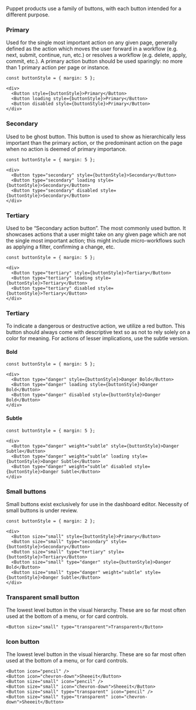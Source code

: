Puppet products use a family of buttons, with each button intended for a different purpose.

### Primary

Used for the single most important action on any given page, generally defined as the action which moves the user forward in a workflow (e.g. next, submit, continue, run, etc.) or resolves a workflow (e.g. delete, apply, commit, etc.). A primary action button should be used sparingly: no more than 1 primary action per page or instance.

```
const buttonStyle = { margin: 5 };

<div>
  <Button style={buttonStyle}>Primary</Button>
  <Button loading style={buttonStyle}>Primary</Button>
  <Button disabled style={buttonStyle}>Primary</Button>
</div>
```

### Secondary

Used to be ghost button. This button is used to show as hierarchically less important than the primary action, or the predominant action on the page when no action is deemed of primary importance.

```
const buttonStyle = { margin: 5 };

<div>
  <Button type="secondary" style={buttonStyle}>Secondary</Button>
  <Button type="secondary" loading style={buttonStyle}>Secondary</Button>
  <Button type="secondary" disabled style={buttonStyle}>Secondary</Button>
</div>
```

### Tertiary

Used to be “Secondary action button”. The most commonly used button. It showcases actions that a user might take on any given page which are not the single most important action; this might include micro-workflows such as applying a filter, confirming a change, etc.

```
const buttonStyle = { margin: 5 };

<div>
  <Button type="tertiary" style={buttonStyle}>Tertiary</Button>
  <Button type="tertiary" loading style={buttonStyle}>Tertiary</Button>
  <Button type="tertiary" disabled style={buttonStyle}>Tertiary</Button>
</div>
```

### Tertiary

To indicate a dangerous or destructive action, we utilize a red button. This button should always come with descriptive text so as not to rely solely on a color for meaning. For actions of lesser implications, use the subtle version.

#### Bold
```
const buttonStyle = { margin: 5 };

<div>
  <Button type="danger" style={buttonStyle}>Danger Bold</Button>
  <Button type="danger" loading style={buttonStyle}>Danger Bold</Button>
  <Button type="danger" disabled style={buttonStyle}>Danger Bold</Button>
</div>
```

#### Subtle
```
const buttonStyle = { margin: 5 };

<div>
  <Button type="danger" weight="subtle" style={buttonStyle}>Danger Subtle</Button>
  <Button type="danger" weight="subtle" loading style={buttonStyle}>Danger Subtle</Button>
  <Button type="danger" weight="subtle" disabled style={buttonStyle}>Danger Subtle</Button>
</div>
```

### Small buttons

Small buttons exist exclusively for use in the dashboard editor. Necessity of small buttons is under review.  

```
const buttonStyle = { margin: 2 };

<div>
  <Button size="small" style={buttonStyle}>Primary</Button>
  <Button size="small" type="secondary" style={buttonStyle}>Secondary</Button>
  <Button size="small" type="tertiary" style={buttonStyle}>Tertiary</Button>
  <Button size="small" type="danger" style={buttonStyle}>Danger Bold</Button>
  <Button size="small" type="danger" weight="subtle" style={buttonStyle}>Danger Subtle</Button>
</div>

```

### Transparent small button

The lowest level button in the visual hierarchy. These are so far most often used at the bottom of a menu, or for card controls.  

```
<Button size="small" type="transparent">Transparent</Button>

```

### Icon button

The lowest level button in the visual hierarchy. These are so far most often used at the bottom of a menu, or for card controls.  

```
<Button icon="pencil" />
<Button icon="chevron-down">Sheeeit</Button>
<Button size="small" icon="pencil" />
<Button size="small" icon="chevron-down">Sheeeit</Button>
<Button size="small" type="transparent" icon="pencil" />
<Button size="small" type="transparent" icon="chevron-down">Sheeeit</Button>

```
